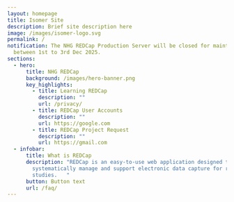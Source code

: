 ```yaml
---
layout: homepage
title: Isomer Site
description: Brief site description here
image: /images/isomer-logo.svg
permalink: /
notification: The NHG REDCap Production Server will be closed for maintenance
  between 1st to 3rd Dec 2025.
sections:
  - hero:
      title: NHG REDCap
      background: /images/hero-banner.png
      key_highlights:
        - title: Learning REDCap
          description: ""
          url: /privacy/
        - title: REDCap User Accounts
          description: ""
          url: https://google.com
        - title: REDCap Project Request
          description: ""
          url: https://gmail.com
  - infobar:
      title: What is REDCap
      description: "REDCap is an easy-to-use web application designed to
        systematically manage and support electronic data capture for research
        studies.   "
      button: Button text
      url: /faq/
---
```

